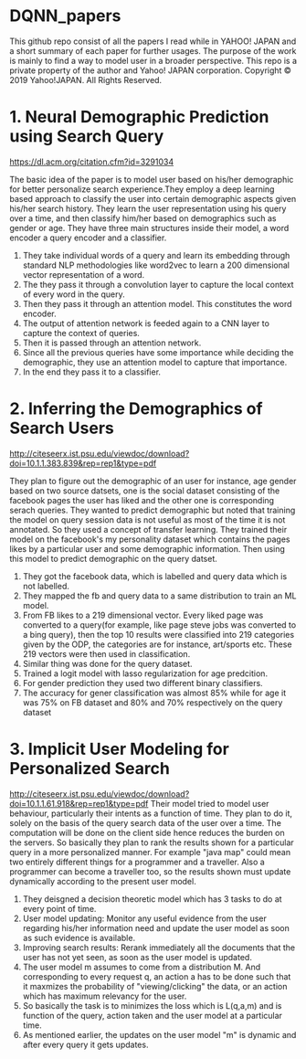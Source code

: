 # DQNN_papers
This github repo consist of all the papers I read while in YAHOO! JAPAN and a short summary of each paper for further usages. The purpose of the work is mainly to find a way to model user in a broader perspective. This repo is a private property of the author and Yahoo! JAPAN corporation. Copyright © 2019 Yahoo!JAPAN. All Rights Reserved.


# 1. Neural Demographic Prediction using Search Query
https://dl.acm.org/citation.cfm?id=3291034

The basic idea of the paper is to model user based on his/her demographic for better personalize search experience.They employ a deep learning based approach to classify the user into certain demographic aspects given his/her search history. They learn the user representation using his query over a time, and then classify him/her based on demographics such as gender or age. They have three main structures inside their model, a word encoder a query encoder and a classifier.
1. They take individual words of a query and learn its embedding through standard NLP methodologies like word2vec to learn a 200 dimensional vector representation of a word.
2. The they pass it through a convolution layer to capture the local context of every word in the query.
3. Then they pass it through an attention model. This constitutes the word encoder.
4. The output of attention network is feeded again to a CNN layer to capture the context of queries.
5. Then it is passed through an attention network.
6. Since all the previous queries have some importance while deciding the demographic, they use an attention model to capture that importance.
7. In the end they pass it to a classifier.

# 2. Inferring the Demographics of Search Users
http://citeseerx.ist.psu.edu/viewdoc/download?doi=10.1.1.383.839&rep=rep1&type=pdf

They plan to figure out the demographic of an user for instance, age gender based on two source datsets, one is the social dataset consisting of the facebook pages the user has liked and the other one is corresponding serach queries. They wanted to predict demographic but noted that training the model on query session data is not useful as most of the time it is not annotated. So they used a concept of transfer learning. They trained their model on the facebook's my personality dataset which contains the pages likes by a particular user and some demographic information. Then using this model to predict demographic on the query datset.
1. They got the facebook data, which is labelled and query data which is not labelled.
2. They mapped the fb and query data to a same distribution to train an ML model.
3. From FB likes to  a 219 dimensional vector. Every liked page was converted to a query(for example, like page steve jobs was converted to a bing query), then the top 10 results were classified into 219 categories given by the ODP, the categories are for instance, art/sports etc. These 219 vectors were then used in classification.
4. Similar thing was done for the query dataset.
5. Trained a logit model with lasso regularization for age predcition.
6. For gender prediction they used two different binary classifiers.
7. The accuracy for gener classification was almost 85% while for age it was 75% on FB dataset and 80% and 70% respectively on the query dataset

# 3. Implicit User Modeling for Personalized Search
http://citeseerx.ist.psu.edu/viewdoc/download?doi=10.1.1.61.918&rep=rep1&type=pdf
Their model tried to model user behaviour, particularly their intents as a function of time. They plan to do it, solely on the basis of the query search data of the user over a time. The computation will be done on the client side hence reduces the burden on the servers. So basically they plan to rank the results shown for a particular query in a more personalized manner. For example "java map" could mean two entirely different things for a programmer and a traveller. Also a programmer can become a traveller too, so the results shown must update dynamically according to the present user model.
1. They deisgned a decision theoretic model which has 3 tasks to do at every point of time.
2. User model updating: Monitor any useful evidence from the user regarding
his/her information need and update the user model as soon as such
evidence is available.
3. Improving search results: Rerank immediately all the documents that the user has not yet seen, as soon
as the user model is updated.
4. The user model m assumes to come from a distribution M. And corresponding to every request q, an action a has to be done such that it maxmizes the probability of "viewing/clicking" the data, or an action which has maximum relevancy for the user.
5. So basically the task is to minimizes the loss which is L(q,a,m) and is function of the query, action taken and the user model at a particular time.
6. As mentioned earlier, the updates on the user model "m" is dynamic and after every query it gets updates.




